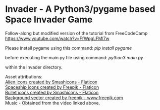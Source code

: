 # Invader - A Python3/pygame based Space Invader Game

Follow-along but modified version of the tutorial from FreeCodeCamp https://www.youtube.com/watch?v=FfWpgLFMI7w

Please install pygame using this command:
*pip install pygame*

before executing the main.py file using command:
*python3 main.py*

within the Invader directory.


Asset attributions:<br>
<a href="https://www.flaticon.com/free-icons/alien" title="alien icons">Alien icons created by Smashicons - Flaticon</a><br>
<a href="https://www.flaticon.com/free-icons/spaceship" title="spaceship icons">Spaceship icons created by Freepik - Flaticon</a><br>
<a href="https://www.flaticon.com/free-icons/bullet" title="bullet icons">Bullet icons created by Smashicons - Flaticon</a><br>
<a href="https://www.freepik.com/vectors/background">Background vector created by freepik - www.freepik.com</a><br>
Music - Obtained from the video linked above.
